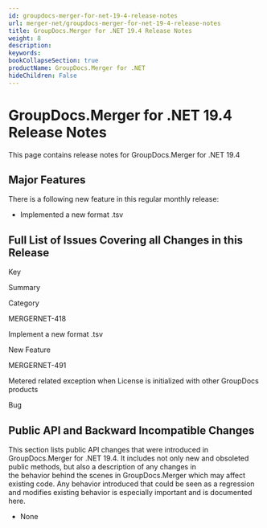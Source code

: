 ```yaml
---
id: groupdocs-merger-for-net-19-4-release-notes
url: merger-net/groupdocs-merger-for-net-19-4-release-notes
title: GroupDocs.Merger for .NET 19.4 Release Notes
weight: 8
description: 
keywords: 
bookCollapseSection: true
productName: GroupDocs.Merger for .NET
hideChildren: False
---
```


# GroupDocs.Merger for .NET 19.4 Release Notes

This page contains release notes for GroupDocs.Merger for .NET 19.4

## Major Features

There is a following new feature in this regular monthly release:

*   Implemented a new format .tsv

## Full List of Issues Covering all Changes in this Release

Key

Summary

Category

MERGERNET-418

Implement a new format .tsv

New Feature

MERGERNET-491

Metered related exception when License is initialized with other GroupDocs products

Bug

## Public API and Backward Incompatible Changes

This section lists public API changes that were introduced in GroupDocs.Merger for .NET 19.4. It includes not only new and obsoleted public methods, but also a description of any changes in the behavior behind the scenes in GroupDocs.Merger which may affect existing code. Any behavior introduced that could be seen as a regression and modifies existing behavior is especially important and is documented here.

*   None
